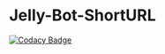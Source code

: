 # Jelly-Bot-ShortURL
[![Codacy Badge](https://api.codacy.com/project/badge/Grade/8bd1a50b8b2a49d5b068b1bdad54e7fc)](https://app.codacy.com/gh/RxJellyBot/Jelly-Bot-ShortURL?utm_source=github.com&utm_medium=referral&utm_content=RxJellyBot/Jelly-Bot-ShortURL&utm_campaign=Badge_Grade_Dashboard)